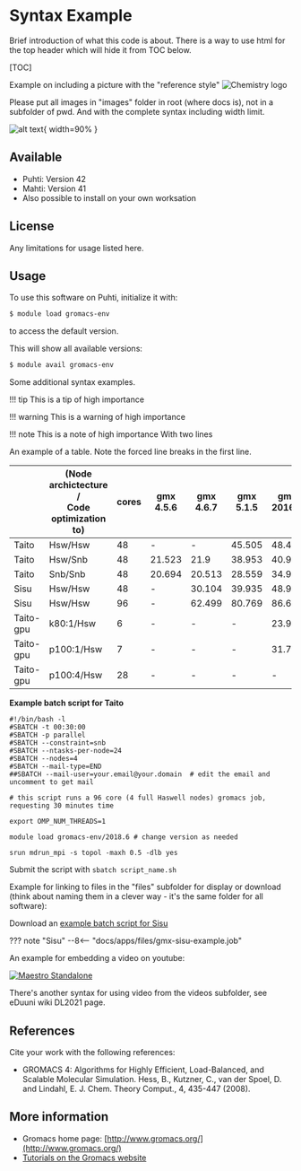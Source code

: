 # Syntax Example

Brief introduction of what this code is about.
There is a way to use html for the top header which will hide it from TOC below.

[TOC]

Example on including a picture with the "reference style"
![Chemistry logo][logo]

Please put all images in "images" folder in root (where docs is), not in a subfolder of pwd.
And with the complete syntax including width limit.

![alt text](/images/chemistry-logo.jpg "Chemistry logo"){ width=90% }

## Available

-   Puhti: Version 42 
-   Mahti: Version 41
-   Also possible to install on your own worksation

## License

Any limitations for usage listed here.

## Usage

To use this software on Puhti, initialize it with:

```bash
$ module load gromacs-env
```

to access the default version.

This will show all available versions:
```bash
$ module avail gromacs-env
```

Some additional syntax examples.

!!! tip
    This is a tip of high importance

!!! warning
    This is a warning of high importance

!!! note
    This is a note of high importance
    With two lines


An example of a table. Note the forced line breaks in the first line.


||(Node archictecture / </br> Code optimization to)|cores|gmx </br> 4.5.6|gmx </br> 4.6.7|gmx </br> 5.1.5|gmx </br> 2016.5|gmx </br> 2018.1|
|--- |--- |--- |--- |--- |--- |--- |--- |
|Taito|Hsw/Hsw|48|-|-|45.505|48.407|49.369|
|Taito|Hsw/Snb|48|21.523|21.9|38.953|40.987|41.318|
|Taito|Snb/Snb|48|20.694|20.513|28.559|34.958|39.906|
|Sisu|Hsw/Hsw|48|-|30.104|39.935|48.979|49.624|
|Sisu|Hsw/Hsw|96|-|62.499|80.769|86.638|96.194|
|Taito-gpu|k80:1/Hsw|6|-|-|-|23.964|27.18|
|Taito-gpu|p100:1/Hsw|7|-|-|-|31.703|55.041|
|Taito-gpu|p100:4/Hsw|28|-|-|-|-|62.868|

**Example batch script for Taito**

```
#!/bin/bash -l
#SBATCH -t 00:30:00
#SBATCH -p parallel
#SBATCH --constraint=snb
#SBATCH --ntasks-per-node=24
#SBATCH --nodes=4
#SBATCH --mail-type=END
##SBATCH --mail-user=your.email@your.domain  # edit the email and uncomment to get mail

# this script runs a 96 core (4 full Haswell nodes) gromacs job, requesting 30 minutes time

export OMP_NUM_THREADS=1

module load gromacs-env/2018.6 # change version as needed

srun mdrun_mpi -s topol -maxh 0.5 -dlb yes
```

Submit the script with `sbatch script_name.sh`

Example for linking to files in the "files" subfolder for display or download
(think about naming them in a clever way - it's the same folder for all software):

Download an [example batch script for Sisu](files/gmx-sisu-example.job)

??? note "Sisu"
        --8<-- "docs/apps/files/gmx-sisu-example.job"

An example for embedding a video on youtube:

[![Maestro Standalone](http://img.youtube.com/vi/oQDLa6Bh-q4/0.jpg)](http://www.youtube.com/watch?v=oQDLa6Bh-q4 "Maestro Standalone")

There's another syntax for using video from the videos subfolder, see eDuuni wiki DL2021 page.

## References

Cite your work with the following references:

-   GROMACS 4: Algorithms for Highly Efficient, Load-Balanced, and
    Scalable Molecular Simulation. Hess, B., Kutzner, C., van der
    Spoel, D. and Lindahl, E. J. Chem. Theory Comput., 4, 435-447
    (2008).

## More information

-   Gromacs home page: [http://www.gromacs.org/](http://www.gromacs.org/)
-   [Tutorials on the Gromacs website]


[logo]: /images/chemistry-logo.jpg "Chemistry logo"
[Tutorials on the Gromacs website]: http://www.gromacs.org/Documentation/Tutorials
